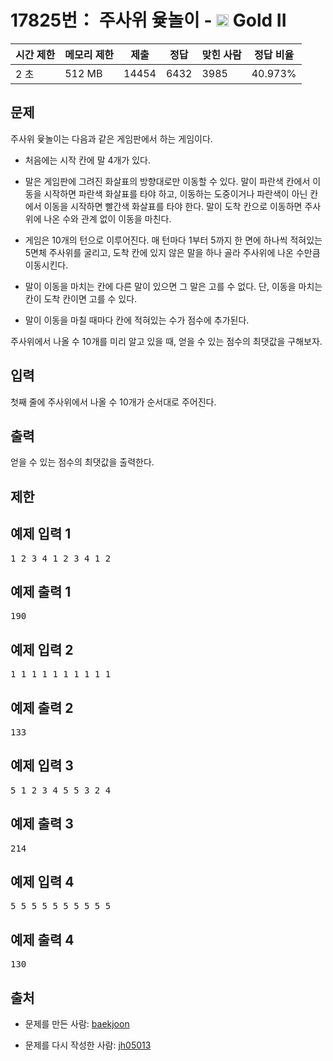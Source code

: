# 17825번： 주사위 윷놀이 - <img src="https://static.solved.ac/tier_small/14.svg" style="height:20px" /> Gold II



| 시간 제한 | 메모리 제한 | 제출 | 정답 | 맞힌 사람 | 정답 비율 |
| --- | --- | --- | --- | --- | --- |
| 2 초 | 512 MB | 14454 | 6432 | 3985 | 40.973% |
## 문제

주사위 윷놀이는 다음과 같은 게임판에서 하는 게임이다.



- 처음에는 시작 칸에 말 4개가 있다.

- 말은 게임판에 그려진 화살표의 방향대로만 이동할 수 있다. 말이 파란색 칸에서 이동을 시작하면 파란색 화살표를 타야 하고, 이동하는 도중이거나 파란색이 아닌 칸에서 이동을 시작하면 빨간색 화살표를 타야 한다. 말이 도착 칸으로 이동하면 주사위에 나온 수와 관계 없이 이동을 마친다.

- 게임은 10개의 턴으로 이루어진다. 매 턴마다 1부터 5까지 한 면에 하나씩 적혀있는 5면체 주사위를 굴리고, 도착 칸에 있지 않은 말을 하나 골라 주사위에 나온 수만큼 이동시킨다.

- 말이 이동을 마치는 칸에 다른 말이 있으면 그 말은 고를 수 없다. 단, 이동을 마치는 칸이 도착 칸이면 고를 수 있다.

- 말이 이동을 마칠 때마다 칸에 적혀있는 수가 점수에 추가된다.

주사위에서 나올 수 10개를 미리 알고 있을 때, 얻을 수 있는 점수의 최댓값을 구해보자.

## 입력

첫째 줄에 주사위에서 나올 수 10개가 순서대로 주어진다.

## 출력

얻을 수 있는 점수의 최댓값을 출력한다.

## 제한

## 예제 입력 1

<pre>1 2 3 4 1 2 3 4 1 2
</pre>
## 예제 출력 1

<pre>190
</pre>
## 예제 입력 2

<pre>1 1 1 1 1 1 1 1 1 1
</pre>
## 예제 출력 2

<pre>133
</pre>
## 예제 입력 3

<pre>5 1 2 3 4 5 5 3 2 4
</pre>
## 예제 출력 3

<pre>214
</pre>
## 예제 입력 4

<pre>5 5 5 5 5 5 5 5 5 5
</pre>
## 예제 출력 4

<pre>130
</pre>
## 출처

- 문제를 만든 사람: [baekjoon](/user/baekjoon)

- 문제를 다시 작성한 사람: [jh05013](/user/jh05013)